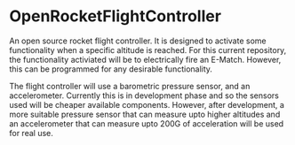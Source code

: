 # OpenRocketFlightController

An open source rocket flight controller. It is designed to activate some functionality when a specific altitude is reached. For this current repository, the functionality activiated will be to electrically fire an E-Match. However, this can be programmed for any desirable functionality.

The flight controller will use a barometric pressure sensor, and an accelerometer. Currently this is in development phase and so the sensors used will be cheaper available components. However, after development, a more suitable pressure sensor that can measure upto higher altitudes and an accelerometer that can measure upto 200G of acceleration will be used for real use.

